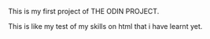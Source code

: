 This is my first project of THE ODIN PROJECT.

This is like my test of my skills on html that i have learnt yet.
